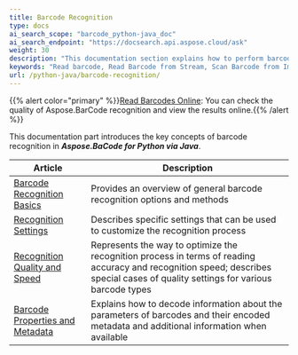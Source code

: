 ```yaml
---
title: Barcode Recognition
type: docs
ai_search_scope: "barcode_python-java_doc"
ai_search_endpoint: "https://docsearch.api.aspose.cloud/ask"
weight: 30
description: "This documentation section explains how to perform barcode recognition in Aspose.BarCode for Python"
keywords: "Read barcode, Read Barcode from Stream, Scan Barcode from Image, Many Barcodes in One Image, Read PDF417 Barcode, Aspose.BarCode, Read Barcodes in Python"
url: /python-java/barcode-recognition/
---
```

{{% alert color="primary" %}}[Read Barcodes Online](https://products.aspose.app/barcode/recognize): You can check the quality of Aspose.BarCode recognition and view the results online.{{% /alert %}}

This documentation part introduces the key concepts of barcode recognition in ***Aspose.BaCode for Python via Java***.
   
|Article|Description|
|---|---|
|[Barcode Recognition Basics](/barcode/python-java/basic-barcode-recognition/)|Provides an overview of general barcode recognition options and methods|
|[Recognition Settings](/barcode/python-java/recognition-settings/)|Describes specific settings that can be used to customize the recognition process|
|[Recognition Quality and Speed](/barcode/python-java/barcode-reading-optimization/)|Represents the way to optimize the recognition process in terms of reading accuracy and recognition speed; describes special cases of quality settings for various barcode types|
|[Barcode Properties and Metadata](/barcode/python-java/read-barcode-properties/)|Explains how to decode information about the parameters of barcodes and their encoded metadata and additional information when available|
  